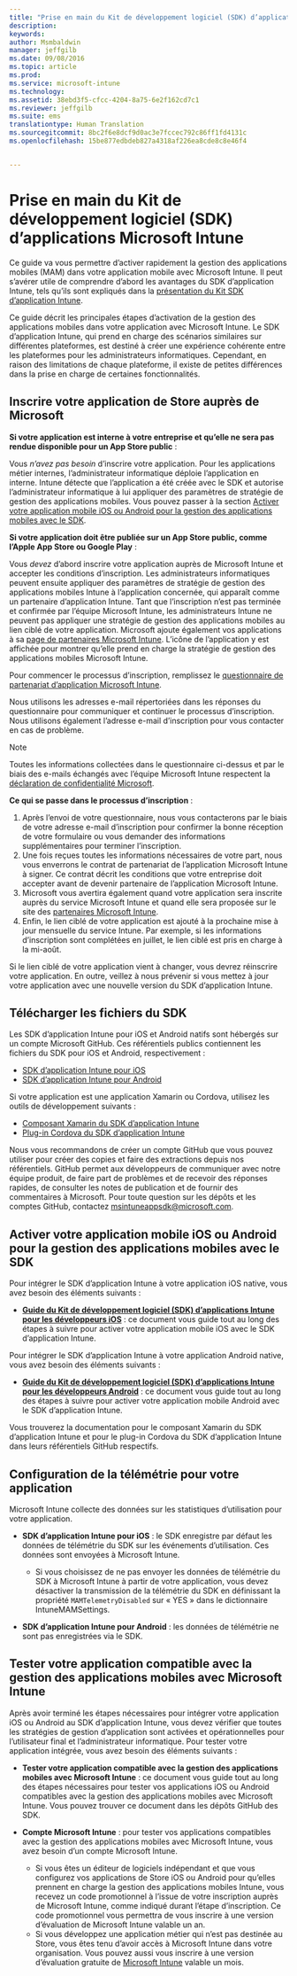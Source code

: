 ```yaml
---
title: "Prise en main du Kit de développement logiciel (SDK) d’applications Microsoft Intune | Microsoft Intune"
description: 
keywords: 
author: Msmbaldwin
manager: jeffgilb
ms.date: 09/08/2016
ms.topic: article
ms.prod: 
ms.service: microsoft-intune
ms.technology: 
ms.assetid: 38ebd3f5-cfcc-4204-8a75-6e2f162cd7c1
ms.reviewer: jeffgilb
ms.suite: ems
translationtype: Human Translation
ms.sourcegitcommit: 8bc2f6e8dcf9d0ac3e7fccec792c86ff1fd4131c
ms.openlocfilehash: 15be877edbdeb827a4318af226ea8cde8c8e46f4


---
```


# <a name="get-started-with-the-microsoft-intune-app-sdk"></a>Prise en main du Kit de développement logiciel (SDK) d’applications Microsoft Intune

Ce guide va vous permettre d’activer rapidement la gestion des applications mobiles (MAM) dans votre application mobile avec Microsoft Intune. Il peut s’avérer utile de comprendre d’abord les avantages du SDK d’application Intune, tels qu’ils sont expliqués dans la [présentation du Kit SDK d’application Intune](intune-app-sdk.md).

Ce guide décrit les principales étapes d’activation de la gestion des applications mobiles dans votre application avec Microsoft Intune. Le SDK d’application Intune, qui prend en charge des scénarios similaires sur différentes plateformes, est destiné à créer une expérience cohérente entre les plateformes pour les administrateurs informatiques. Cependant, en raison des limitations de chaque plateforme, il existe de petites différences dans la prise en charge de certaines fonctionnalités.

## <a name="register-your-store-app-with-microsoft"></a>Inscrire votre application de Store auprès de Microsoft

**Si votre application est interne à votre entreprise et qu’elle ne sera pas rendue disponible pour un App Store public** :

Vous *n’avez pas besoin* d’inscrire votre application. Pour les applications métier internes, l’administrateur informatique déploie l’application en interne. Intune détecte que l’application a été créée avec le SDK et autorise l’administrateur informatique à lui appliquer des paramètres de stratégie de gestion des applications mobiles. Vous pouvez passer à la section [Activer votre application mobile iOS ou Android pour la gestion des applications mobiles avec le SDK](#enable-your-ios-or-android-mobile-app-for-mam-with-the-sdk).

**Si votre application doit être publiée sur un App Store public, comme l’Apple App Store ou Google Play** :

Vous *devez* d’abord inscrire votre application auprès de Microsoft Intune et accepter les conditions d’inscription. Les administrateurs informatiques peuvent ensuite appliquer des paramètres de stratégie de gestion des applications mobiles Intune à l’application concernée, qui apparaît comme un partenaire d’application Intune. Tant que l’inscription n’est pas terminée et confirmée par l’équipe Microsoft Intune, les administrateurs Intune ne peuvent pas appliquer une stratégie de gestion des applications mobiles au lien ciblé de votre application. Microsoft ajoute également vos applications à sa [page de partenaires Microsoft Intune](https://www.microsoft.com/en-us/cloud-platform/microsoft-intune-apps). L’icône de l’application y est affichée pour montrer qu’elle prend en charge la stratégie de gestion des applications mobiles Microsoft Intune.

Pour commencer le processus d’inscription, remplissez le [questionnaire de partenariat d’application Microsoft Intune](https://forms.office.com/Pages/ResponsePage.aspx?id=v4j5cvGGr0GRqy180BHbR6oOVGFZ3pxJmwSN1N_eXwJUQUc5Mkw2UVU0VzI5WkhQOEYyMENWNDBWRS4u).

Nous utilisons les adresses e-mail répertoriées dans les réponses du questionnaire pour communiquer et continuer le processus d’inscription. Nous utilisons également l’adresse e-mail d’inscription pour vous contacter en cas de problème.

> [!NOTE]
> Toutes les informations collectées dans le questionnaire ci-dessus et par le biais des e-mails échangés avec l’équipe Microsoft Intune respectent la [déclaration de confidentialité Microsoft](https://www.microsoft.com/en-us/privacystatement/default.aspx).

**Ce qui se passe dans le processus d’inscription** :

1. Après l’envoi de votre questionnaire, nous vous contacterons par le biais de votre adresse e-mail d’inscription pour confirmer la bonne réception de votre formulaire ou vous demander des informations supplémentaires pour terminer l’inscription.
2. Une fois reçues toutes les informations nécessaires de votre part, nous vous enverrons le contrat de partenariat de l’application Microsoft Intune à signer. Ce contrat décrit les conditions que votre entreprise doit accepter avant de devenir partenaire de l’application Microsoft Intune.
3. Microsoft vous avertira également quand votre application sera inscrite auprès du service Microsoft Intune et quand elle sera proposée sur le site des [partenaires Microsoft Intune](https://www.microsoft.com/en-us/cloud-platform/microsoft-intune-apps).
4. Enfin, le lien ciblé de votre application est ajouté à la prochaine mise à jour mensuelle du service Intune. Par exemple, si les informations d’inscription sont complétées en juillet, le lien ciblé est pris en charge à la mi-août.

Si le lien ciblé de votre application vient à changer, vous devrez réinscrire votre application. En outre, veillez à nous prévenir si vous mettez à jour votre application avec une nouvelle version du SDK d’application Intune.



## <a name="download-the-sdk-files"></a>Télécharger les fichiers du SDK

Les SDK d’application Intune pour iOS et Android natifs sont hébergés sur un compte Microsoft GitHub. Ces référentiels publics contiennent les fichiers du SDK pour iOS et Android, respectivement :

* [SDK d’application Intune pour iOS](https://github.com/msintuneappsdk/ms-intune-app-sdk-ios)
* [SDK d’application Intune pour Android](https://github.com/msintuneappsdk/ms-intune-app-sdk-android)

Si votre application est une application Xamarin ou Cordova, utilisez les outils de développement suivants :

* [Composant Xamarin du SDK d’application Intune](https://github.com/msintuneappsdk/intune-app-sdk-xamarin)
* [Plug-in Cordova du SDK d’application Intune](https://github.com/msintuneappsdk/cordova-plugin-ms-intune-mam)

Nous vous recommandons de créer un compte GitHub que vous pouvez utiliser pour créer des copies et faire des extractions depuis nos référentiels. GitHub permet aux développeurs de communiquer avec notre équipe produit, de faire part de problèmes et de recevoir des réponses rapides, de consulter les notes de publication et de fournir des commentaires à Microsoft. Pour toute question sur les dépôts et les comptes GitHub, contactez msintuneappsdk@microsoft.com.





## <a name="enable-your-ios-or-android-mobile-app-for-mam-with-the-sdk"></a>Activer votre application mobile iOS ou Android pour la gestion des applications mobiles avec le SDK

Pour intégrer le SDK d’application Intune à votre application iOS native, vous avez besoin des éléments suivants :

* **[Guide du Kit de développement logiciel (SDK) d’applications Intune pour les développeurs iOS](intune-app-sdk-ios.md)** : ce document vous guide tout au long des étapes à suivre pour activer votre application mobile iOS avec le SDK d’application Intune.


Pour intégrer le SDK d’application Intune à votre application Android native, vous avez besoin des éléments suivants :

* **[Guide du Kit de développement logiciel (SDK) d’applications Intune pour les développeurs Android](intune-app-sdk-android.md)** : ce document vous guide tout au long des étapes à suivre pour activer votre application mobile Android avec le SDK d’application Intune.

Vous trouverez la documentation pour le composant Xamarin du SDK d’application Intune et pour le plug-in Cordova du SDK d’application Intune dans leurs référentiels GitHub respectifs.


## <a name="set-up-telemetry-for-your-app"></a>Configuration de la télémétrie pour votre application

Microsoft Intune collecte des données sur les statistiques d’utilisation pour votre application.

* **SDK d’application Intune pour iOS** : le SDK enregistre par défaut les données de télémétrie du SDK sur les événements d’utilisation. Ces données sont envoyées à Microsoft Intune.

    * Si vous choisissez de ne pas envoyer les données de télémétrie du SDK à Microsoft Intune à partir de votre application, vous devez désactiver la transmission de la télémétrie du SDK en définissant la propriété `MAMTelemetryDisabled` sur « YES » dans le dictionnaire IntuneMAMSettings.

* **SDK d’application Intune pour Android** : les données de télémétrie ne sont pas enregistrées via le SDK.

## <a name="test-your-mamenabled-app-with-microsoft-intune"></a>Tester votre application compatible avec la gestion des applications mobiles avec Microsoft Intune

Après avoir terminé les étapes nécessaires pour intégrer votre application iOS ou Android au SDK d’application Intune, vous devez vérifier que toutes les stratégies de gestion d’application sont activées et opérationnelles pour l’utilisateur final et l’administrateur informatique. Pour tester votre application intégrée, vous avez besoin des éléments suivants :

<!--TODO-->

* **Tester votre application compatible avec la gestion des applications mobiles avec Microsoft Intune** : ce document vous guide tout au long des étapes nécessaires pour tester vos applications iOS ou Android compatibles avec la gestion des applications mobiles avec Microsoft Intune. Vous pouvez trouver ce document dans les dépôts GitHub des SDK.

* **Compte Microsoft Intune** : pour tester vos applications compatibles avec la gestion des applications mobiles avec Microsoft Intune, vous avez besoin d’un compte Microsoft Intune.
    * Si vous êtes un éditeur de logiciels indépendant et que vous configurez vos applications de Store iOS ou Android pour qu’elles prennent en charge la gestion des applications mobiles Intune, vous recevez un code promotionnel à l’issue de votre inscription auprès de Microsoft Intune, comme indiqué durant l’étape d’inscription. Ce code promotionnel vous permettra de vous inscrire à une version d’évaluation de Microsoft Intune valable un an.
    * Si vous développez une application métier qui n’est pas destinée au Store, vous êtes tenu d’avoir accès à Microsoft Intune dans votre organisation. Vous pouvez aussi vous inscrire à une version d’évaluation gratuite de [Microsoft Intune](https://portal.office.com/Signup/Signup.aspx?OfferId=40BE278A-DFD1-470a-9EF7-9F2596EA7FF9&dl=INTUNE_A&ali=1#0) valable un mois.



<!--HONumber=Nov16_HO3-->


